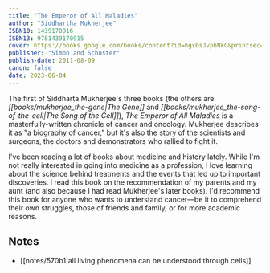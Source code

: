 ```yaml
---
title: "The Emperor of All Maladies"
author: "Siddhartha Mukherjee"
ISBN10: 1439170916
ISBN13: 9781439170915
cover: https://books.google.com/books/content?id=hgx0sJvphNkC&printsec=frontcover&img=1&zoom=1&edge=curl&source=gbs_api
publisher: "Simon and Schuster"
publish-date: 2011-08-09
canon: false
date: 2023-06-04
---
```


The first of Siddharta Mukherjee's three books (the others are *[[books/mukherjee_the-gene|The Gene]]* and *[[books/mukherjee_the-song-of-the-cell|The Song of the Cell]]*), *The Emperor of All Maladies* is a masterfully-written chronicle of cancer and oncology.
Mukherjee describes it as "a biography of cancer," but it's also the story of the scientists and surgeons, the doctors and demonstrators who rallied to fight it.

I've been reading a lot of books about medicine and history lately.
While I'm not really interested in going into medicine as a profession, I love learning about the science behind treatments and the events that led up to important discoveries.
I read this book on the recommendation of my parents and my aunt (and also because I had read Mukherjee's later books).
I'd recommend this book for anyone who wants to understand cancer—be it to comprehend their own struggles, those of friends and family, or for more academic reasons.

## Notes
- [[notes/570b1|all living phenomena can be understood through cells]]